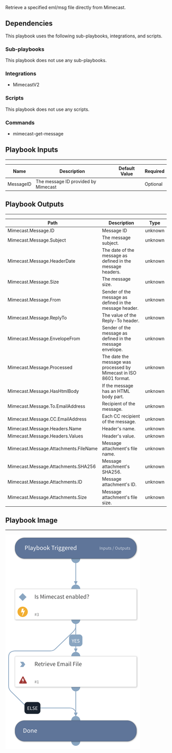 Retrieve a specified eml/msg file directly from Mimecast.

## Dependencies
This playbook uses the following sub-playbooks, integrations, and scripts.

### Sub-playbooks
This playbook does not use any sub-playbooks.

### Integrations
* MimecastV2

### Scripts
This playbook does not use any scripts.

### Commands
* mimecast-get-message

## Playbook Inputs
---

| **Name** | **Description** | **Default Value** | **Required** |
| --- | --- | --- | --- |
| MessageID | The message ID provided by Mimecast |  | Optional |

## Playbook Outputs
---

| **Path** | **Description** | **Type** |
| --- | --- | --- |
| Mimecast.Message.ID | Message ID | unknown |
| Mimecast.Message.Subject | The message subject. | unknown |
| Mimecast.Message.HeaderDate | The date of the message as defined in the message headers. | unknown |
| Mimecast.Message.Size | The message size. | unknown |
| Mimecast.Message.From | Sender of the message as defined in the message header. | unknown |
| Mimecast.Message.ReplyTo | The value of the Reply-To header. | unknown |
| Mimecast.Message.EnvelopeFrom | Sender of the message as defined in the message envelope. | unknown |
| Mimecast.Message.Processed | The date the message was processed by Mimecast in ISO 8601 format. | unknown |
| Mimecast.Message.HasHtmlBody | If the message has an HTML body part. | unknown |
| Mimecast.Message.To.EmailAddress | Recipient of the message. | unknown |
| Mimecast.Message.CC.EmailAddress | Each CC recipient of the message. | unknown |
| Mimecast.Message.Headers.Name | Header's name. | unknown |
| Mimecast.Message.Headers.Values | Header's value. | unknown |
| Mimecast.Message.Attachments.FileName | Message attachment's file name. | unknown |
| Mimecast.Message.Attachments.SHA256 | Message attachment's SHA256. | unknown |
| Mimecast.Message.Attachments.ID | Message attachment's ID. | unknown |
| Mimecast.Message.Attachments.Size | Message attachment's file size. | unknown |

## Playbook Image
---
![Get Email From Email Gateway - Mimecast](https://raw.githubusercontent.com/demisto/content/5153dd815b5288877b560e3fdcc3d9ab28cda57e/Packs/Mimecast/doc_files/Get_Email_From_Email_Gateway_-_Mimecast.png)